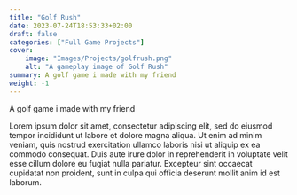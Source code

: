 ```yaml
---
title: "Golf Rush"
date: 2023-07-24T18:53:33+02:00
draft: false
categories: ["Full Game Projects"]
cover:
    image: "Images/Projects/golfrush.png"
    alt: "A gameplay image of Golf Rush"
summary: A golf game i made with my friend
weight: -1
---
```


A golf game i made with my friend

Lorem ipsum dolor sit amet, consectetur adipiscing elit, sed do eiusmod tempor incididunt ut labore et dolore magna aliqua. Ut enim ad minim veniam, quis nostrud exercitation ullamco laboris nisi ut aliquip ex ea commodo consequat. Duis aute irure dolor in reprehenderit in voluptate velit esse cillum dolore eu fugiat nulla pariatur. Excepteur sint occaecat cupidatat non proident, sunt in culpa qui officia deserunt mollit anim id est laborum.
